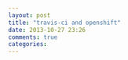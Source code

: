 ```yaml
---
layout: post
title: "travis-ci and openshift"
date: 2013-10-27 23:26
comments: true
categories: 
---
```

